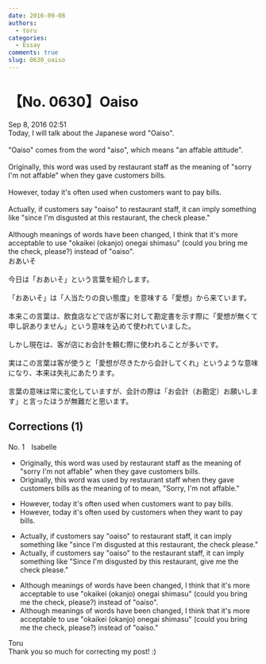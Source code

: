 ```yaml
---
date: 2016-09-08
authors:
  - toru
categories:
  - Essay
comments: true
slug: 0630_oaiso
---
```


# 【No. 0630】Oaiso
<div class="date">Sep 8, 2016 02:51</div>
<div id="post"><div id="body_show_ori">
Today, I will talk about the Japanese word "Oaiso".<br/><br/>"Oaiso" comes from the word "aiso", which means "an affable attitude".<br/><br/>Originally, this word was used by restaurant staff as the meaning of "sorry I'm not affable" when they gave customers bills.<br/><br/>However, today it's often used when customers want to pay bills.<br/><br/>Actually, if customers say "oaiso" to restaurant staff, it can imply something like "since I'm disgusted at this restaurant, the check please."<br/><br/>Although meanings of words have been changed, I think that it's more acceptable to use "okaikei (okanjo) onegai shimasu" (could you bring me the check, please?) instead of "oaiso".
</div></div>

<!-- more -->

<div id="post_ja"><div id="body_show_mo">
おあいそ<br/><br/>今日は「おあいそ」という言葉を紹介します。<br/><br/>「おあいそ」は「人当たりの良い態度」を意味する「愛想」から来ています。<br/><br/>本来この言葉は、飲食店などで店が客に対して勘定書を示す際に「愛想が無くて申し訳ありません」という意味を込めて使われていました。<br/><br/>しかし現在は、客が店にお会計を頼む際に使われることが多いです。<br/><br/>実はこの言葉は客が使うと「愛想が尽きたから会計してくれ」というような意味になり、本来は失礼にあたります。<br/><br/>言葉の意味は常に変化していますが、会計の際は「お会計（お勘定）お願いします」と言ったほうが無難だと思います。
</div></div>

## Corrections (1)
<div id="block"><div class="first_name"> No. 1　<span class="just_name">Isabelle</span></div><div id="block2">
<ul class="correction_field">
<li class="incorrect">Originally, this word was used by restaurant staff as the meaning of "sorry I'm not affable" when they gave customers bills.</li>
<li class="corrected correct">
Originally, this word was used by restaurant staff <span class="f_red">when they gave customers bills</span> <span class="sline">as the meaning of</span> <span class="f_red">to mean, </span>"<span class="f_red">S</span>orry<span class="f_red">,</span> I'm not affable<span class="f_red">.</span>"
</li>
</ul>
<ul class="correction_field">
<li class="incorrect">However, today it's often used when customers want to pay bills.</li>
<li class="corrected correct">
However, today it's often used <span class="f_red">by</span> customers <span class="f_red">when they </span>want to pay bills.
</li>
</ul>
<ul class="correction_field">
<li class="incorrect">Actually, if customers say "oaiso" to restaurant staff, it can imply something like "since I'm disgusted at this restaurant, the check please."</li>
<li class="corrected correct">
Actually, if customers say "oaiso" to <span class="f_red">the </span>restaurant staff, it can imply something like "<span class="f_red">S</span>ince I'm disgusted <span class="f_red">by</span> this restaurant, <span class="f_red">give me </span>the check please."
</li>
</ul>
<ul class="correction_field">
<li class="incorrect">Although meanings of words have been changed, I think that it's more acceptable to use "okaikei (okanjo) onegai shimasu" (could you bring me the check, please?) instead of "oaiso".</li>
<li class="corrected correct">
Although meanings of words have <span class="sline">been</span> changed, I think that it's more acceptable to use "okaikei (okanjo) onegai shimasu" (could you bring me the check, please?) instead of "oaiso<span class="f_red">.</span>"
</li>
</ul>
</div><div class="name"><span class="just_name">Toru</span><br>
Thank you so much for correcting my post! :)
</div>
</div>
